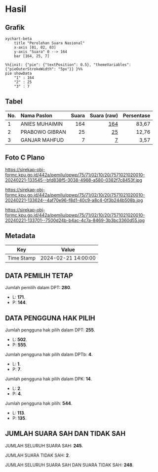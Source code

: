# Hasil

## Grafik

```mermaid
xychart-beta
    title "Perolehan Suara Nasional"
    x-axis [01, 02, 03]
    y-axis "Suara" 0 --> 164
    bar [164, 25, 7]
```

```mermaid
%%{init: {"pie": {"textPosition": 0.5}, "themeVariables": {"pieOuterStrokeWidth": "5px"}} }%%
pie showData
    "1" : 164
    "2" : 25
    "3" : 7
```

## Tabel

| No. | Nama Paslon    | Suara | Suara (raw) | Persentase |
|:--- |:-------------- | -----:| -----------:| ----------:|
| 1   | ANIES MUHAIMIN | 164   | [164][p-1]  | 83,67      |
| 2   | PRABOWO GIBRAN | 25    | [25][p-2]   | 12,76      |
| 3   | GANJAR MAHFUD  | 7     | [7][p-3]    | 3,57       |


[p-1]: https://github.com/gigit-pemilu/pemilu-2024/blob/main/pilpres/hitung-suara/sub/75-gorontalo/sub/71-kota-gorontalo/sub/02-kota-selatan/sub/1020-limba-u-ii/sub/010-tps/sub/paslon-1.txt
[p-2]: https://github.com/gigit-pemilu/pemilu-2024/blob/main/pilpres/hitung-suara/sub/75-gorontalo/sub/71-kota-gorontalo/sub/02-kota-selatan/sub/1020-limba-u-ii/sub/010-tps/sub/paslon-2.txt
[p-3]: https://github.com/gigit-pemilu/pemilu-2024/blob/main/pilpres/hitung-suara/sub/75-gorontalo/sub/71-kota-gorontalo/sub/02-kota-selatan/sub/1020-limba-u-ii/sub/010-tps/sub/paslon-3.txt

## Foto C Plano

https://sirekap-obj-formc.kpu.go.id/442a/pemilu/ppwp/75/71/02/10/20/7571021020010-20240221-133545--bfd838f5-3038-4968-a580-0382f7c8453f.jpg

https://sirekap-obj-formc.kpu.go.id/442a/pemilu/ppwp/75/71/02/10/20/7571021020010-20240221-133624--4af70e96-f8d1-40c9-a8c4-0f3b244b508b.jpg

https://sirekap-obj-formc.kpu.go.id/442a/pemilu/ppwp/75/71/02/10/20/7571021020010-20240221-133701--7500d24b-b4ac-4c7a-8469-3b3bc3360d55.jpg


## Metadata

| Key        | Value               |
| ---------- | ------------------- |
| Time Stamp | 2024-02-21 14:00:00 |


## DATA PEMILIH TETAP

Jumlah pemilih dalam DPT: **280**.
 * L: **171**.
 * P: **144**.

## DATA PENGGUNA HAK PILIH

Jumlah pengguna hak pilih dalam DPT: **255**.
 * L: **502**.
 * P: **555**.

Jumlah pengguna hak pilih dalam DPTb: **4**.
 * L: **1**.
 * P: **7**.

Jumlah pengguna hak pilih dalam DPK: **14**.
 * L: **2**.
 * P: **4**.

Jumlah pengguna hak pilih: **544**.
 * L: **113**.
 * P: **135**.

## JUMLAH SUARA SAH DAN TIDAK SAH

JUMLAH SELURUH SUARA SAH: **245**.

JUMLAH SUARA TIDAK SAH: **2**.

JUMLAH SELURUH SUARA SAH DAN SUARA TIDAK SAH: **248**.



